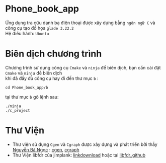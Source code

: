 # Phone_book_app
Ứng dụng tra cứu danh bạ điện thoại được xây dựng bằng `ngôn ngữ C` và công cụ tạo đồ họa `glade 3.22.2`\
Hệ điều hành: `Ubuntu`
# Biên dịch chương trình
Chương trình sử dụng công cụ `Cmake` và `ninja` để biên dịch, bạn cần cài đặt `Cmake` và `ninja` để biên dịch\
khi đã đầy đủ công cụ hay đi đến thư mục `b` :
```
cd Phone_book_app/b
```
tại thư mục `b` gõ lệnh sau:
``` 
./ninja
./c_project
```
# Thư Viện
* Thư viện sử dụng `Cgen` và `Cgraph` được xây dựng và phát triển bởi thầy [Nguyễn Bá Ngọc](https://github.com/bangoc) : 
[cgen](https://github.com/bangoc/cgen), [cgraph](https://github.com/bangoc/cgraph)
* Thư Viện libfdr của jimplank: [linkdownload](http://web.eecs.utk.edu/~jplank/plank/classes/cs360/360/notes/Libfdr/) hoặc tại [libfdr_github](https://github.com/bangoc/libfdr)
